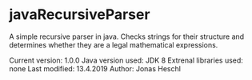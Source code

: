 # javaRecursiveParser
A simple recursive parser in java. Checks strings for their structure and determines whether they are a legal mathematical expressions.

Current version:          1.0.0
Java version used:        JDK 8
Extrenal libraries used:  none
Last modified:            13.4.2019
Author:                   Jonas Heschl
